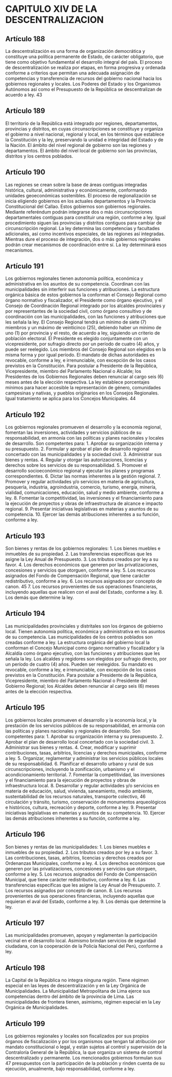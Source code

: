 # CAPITULO XIV DE LA DESCENTRALIZACION
## Artículo 188
La descentralización es una forma de organización democrática y constituye una política permanente de Estado, de carácter obligatorio, que tiene como objetivo fundamental el desarrollo integral del país. El proceso de descentralización se realiza por etapas, en forma progresiva y ordenada conforme a criterios que permitan una adecuada asignación de competencias y transferencia de recursos del gobierno nacional hacia los gobiernos regionales y locales. Los Poderes del Estado y los Organismos Autónomos así como el Presupuesto de la República se descentralizan de acuerdo a ley. 43 


## Artículo 189
El territorio de la República está integrado por regiones, departamentos, provincias y distritos, en cuyas circunscripciones se constituye y organiza el gobierno a nivel nacional, regional y local, en los términos que establece la Constitución y la ley, preservando la unidad e integridad del Estado y de la Nación. El ámbito del nivel regional de gobierno son las regiones y departamentos. El ámbito del nivel local de gobierno son las provincias, distritos y los centros poblados. 


## Artículo 190
Las regiones se crean sobre la base de áreas contiguas integradas histórica, cultural, administrativa y económicamente, conformando unidades geoeconómicas sostenibles. El proceso de regionalización se inicia eligiendo gobiernos en los actuales departamentos y la Provincia Constitucional del Callao. Estos gobiernos son gobiernos regionales. Mediante referéndum podrán integrarse dos o más circunscripciones departamentales contiguas para constituir una región, conforme a ley. Igual procedimiento siguen las provincias y distritos contiguos para cambiar de circunscripción regional. La ley determina las competencias y facultades adicionales, así como incentivos especiales, de las regiones así integradas. Mientras dure el proceso de integración, dos o más gobiernos regionales podrán crear mecanismos de coordinación entre sí. La ley determinará esos mecanismos. 


## Artículo 191
Los gobiernos regionales tienen autonomía política, económica y administrativa en los asuntos de su competencia. Coordinan con las municipalidades sin interferir sus funciones y atribuciones. La estructura orgánica básica de estos gobiernos la conforman el Consejo Regional como órgano normativo y fiscalizador, el Presidente como órgano ejecutivo, y el Consejo de Coordinación Regional integrado por los alcaldes provinciales y por representantes de la sociedad civil, como órgano consultivo y de coordinación con las municipalidades, con las funciones y atribuciones que les señala la ley. El Consejo Regional tendrá un mínimo de siete (7) miembros y un máximo de veinticinco (25), debiendo haber un mínimo de uno (1) por provincia y el resto, de acuerdo a ley, siguiendo un criterio de población electoral. El Presidente es elegido conjuntamente con un vicepresidente, por sufragio directo por un período de cuatro (4) años, y puede ser reelegido. Los miembros del Consejo Regional son elegidos en la misma forma y por igual período. El mandato de dichas autoridades es revocable, conforme a ley, e irrenunciable, con excepción de los casos previstos en la Constitución. Para postular a Presidente de la República, Vicepresidente, miembro del Parlamento Nacional o Alcalde; los Presidentes de los Gobiernos Regionales deben renunciar al cargo seis (6) meses antes de la elección respectiva. La ley establece porcentajes mínimos para hacer accesible la representación de género, comunidades campesinas y nativas, y pueblos originarios en los Consejos Regionales. Igual tratamiento se aplica para los Concejos Municipales. 44 


## Artículo 192
Los gobiernos regionales promueven el desarrollo y la economía regional, fomentan las inversiones, actividades y servicios públicos de su responsabilidad, en armonía con las políticas y planes nacionales y locales de desarrollo. Son competentes para: 1. Aprobar su organización interna y su presupuesto. 2. Formular y aprobar el plan de desarrollo regional concertado con las municipalidades y la sociedad civil. 3. Administrar sus bienes y rentas. 4. Regular y otorgar las autorizaciones, licencias y derechos sobre los servicios de su responsabilidad. 5. Promover el desarrollo socioeconómico regional y ejecutar los planes y programas correspondientes. 6. Dictar las normas inherentes a la gestión regional. 7. Promover y regular actividades y/o servicios en materia de agricultura, pesquería, industria, agroindustria, comercio, turismo, energía, minería, vialidad, comunicaciones, educación, salud y medio ambiente, conforme a ley. 8. Fomentar la competitividad, las inversiones y el financiamiento para la ejecución de proyectos y obras de infraestructura de alcance e impacto regional. 9. Presentar iniciativas legislativas en materias y asuntos de su competencia. 10. Ejercer las demás atribuciones inherentes a su función, conforme a ley. 


## Artículo 193
Son bienes y rentas de los gobiernos regionales: 1. Los bienes muebles e inmuebles de su propiedad. 2. Las transferencias específicas que les asigne la Ley Anual de Presupuesto. 3. Los tributos creados por ley a su favor. 4. Los derechos económicos que generen por las privatizaciones, concesiones y servicios que otorguen, conforme a ley. 5. Los recursos asignados del Fondo de Compensación Regional, que tiene carácter redistributivo, conforme a ley. 6. Los recursos asignados por concepto de canon. 45 7. Los recursos provenientes de sus operaciones financieras, incluyendo aquellas que realicen con el aval del Estado, conforme a ley. 8. Los demás que determine la ley. 


## Artículo 194
Las municipalidades provinciales y distritales son los órganos de gobierno local. Tienen autonomía política, económica y administrativa en los asuntos de su competencia. Las municipalidades de los centros poblados son creadas conforme a ley. La estructura orgánica del gobierno local la conforman el Concejo Municipal como órgano normativo y fiscalizador y la Alcaldía como órgano ejecutivo, con las funciones y atribuciones que les señala la ley. Los alcaldes y regidores son elegidos por sufragio directo, por un período de cuatro (4) años. Pueden ser reelegidos. Su mandato es revocable, conforme a ley, e irrenunciable, con excepción de los casos previstos en la Constitución. Para postular a Presidente de la República, Vicepresidente, miembro del Parlamento Nacional o Presidente del Gobierno Regional; los Alcaldes deben renunciar al cargo seis (6) meses antes de la elección respectiva. 


## Artículo 195
Los gobiernos locales promueven el desarrollo y la economía local, y la prestación de los servicios públicos de su responsabilidad, en armonía con las políticas y planes nacionales y regionales de desarrollo. Son competentes para: 1. Aprobar su organización interna y su presupuesto. 2. Aprobar el plan de desarrollo local concertado con la sociedad civil. 3. Administrar sus bienes y rentas. 4. Crear, modificar y suprimir contribuciones, tasas, arbitrios, licencias y derechos municipales, conforme a ley. 5. Organizar, reglamentar y administrar los servicios públicos locales de su responsabilidad. 6. Planificar el desarrollo urbano y rural de sus circunscripciones, incluyendo la zonificación, urbanismo y el acondicionamiento territorial. 7. Fomentar la competitividad, las inversiones y el financiamiento para la ejecución de proyectos y obras de infraestructura local. 8. Desarrollar y regular actividades y/o servicios en materia de educación, salud, vivienda, saneamiento, medio ambiente, sustentabilidad de los recursos naturales, transporte colectivo, 46 circulación y tránsito, turismo, conservación de monumentos arqueológicos e históricos, cultura, recreación y deporte, conforme a ley. 9. Presentar iniciativas legislativas en materias y asuntos de su competencia. 10. Ejercer las demás atribuciones inherentes a su función, conforme a ley. 


## Artículo 196
Son bienes y rentas de las municipalidades: 1. Los bienes muebles e inmuebles de su propiedad. 2. Los tributos creados por ley a su favor. 3. Las contribuciones, tasas, arbitrios, licencias y derechos creados por Ordenanzas Municipales, conforme a ley. 4. Los derechos económicos que generen por las privatizaciones, concesiones y servicios que otorguen, conforme a ley. 5. Los recursos asignados del Fondo de Compensación Municipal, que tiene carácter redistributivo, conforme a ley. 6. Las transferencias específicas que les asigne la Ley Anual de Presupuesto. 7. Los recursos asignados por concepto de canon. 8. Los recursos provenientes de sus operaciones financieras, incluyendo aquellas que requieran el aval del Estado, conforme a ley. 9. Los demás que determine la ley. 


## Artículo 197
Las municipalidades promueven, apoyan y reglamentan la participación vecinal en el desarrollo local. Asimismo brindan servicios de seguridad ciudadana, con la cooperación de la Policía Nacional del Perú, conforme a ley. 


## Artículo 198
La Capital de la República no integra ninguna región. Tiene régimen especial en las leyes de descentralización y en la Ley Orgánica de Municipalidades. La Municipalidad Metropolitana de Lima ejerce sus competencias dentro del ámbito de la provincia de Lima. Las municipalidades de frontera tienen, asimismo, régimen especial en la Ley Orgánica de Municipalidades. 


## Artículo 199
Los gobiernos regionales y locales son fiscalizados por sus propios órganos de fiscalización y por los organismos que tengan tal atribución por mandato constitucional o legal, y están sujetos al control y supervisión de la Contraloría General de la República, la que organiza un sistema de control descentralizado y permanente. Los mencionados gobiernos formulan sus 47 presupuestos con la participación de la población y rinden cuenta de su ejecución, anualmente, bajo responsabilidad, conforme a ley.  

